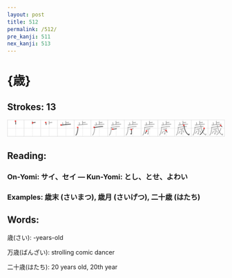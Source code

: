 ```yaml
---
layout: post
title: 512
permalink: /512/
pre_kanji: 511
nex_kanji: 513
---
```


# {歳}

## Strokes: 13

<div class="stroke"><img src="../images/E6ADB3.png" /></div>

## Reading:

### On-Yomi: サイ、セイ &mdash; Kun-Yomi: とし、とせ、よわい

### Examples: 歳末 (さいまつ), 歳月 (さいげつ), 二十歳 (はたち)

## Words:

歳(さい): -years-old

万歳(ばんざい): strolling comic dancer

二十歳(はたち): 20 years old, 20th year

